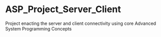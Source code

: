 # ASP_Project_Server_Client
Project enacting the server and client connectivity using core Advanced System Programming Concepts
